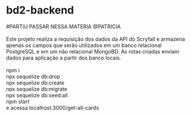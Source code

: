 # bd2-backend


#PARTIU PASSAR NESSA MATERIA @PATRICIA
<br>
<br>
Este projeto realiza a requisição dos dados da API do Scryfall e armazena apenas os campos que serão utilizados em um banco relacional PostgreSQL e em um não relacional MongoBD. As rotas criadas enviam dados para aplicação a partir dos banco locais.
<br>
<br>
npm i
<br>
npx sequelize db:drop
<br>
npx sequelize db:create
<br>
npx sequelize db:migrate
<br>
npx sequelize db:seed:all
<br>
npm start
<br>
e acessa localhost:3000/get-all-cards
